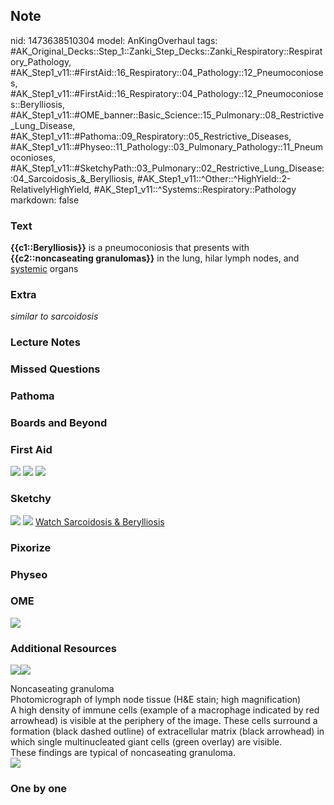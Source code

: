 ## Note
nid: 1473638510304
model: AnKingOverhaul
tags: #AK_Original_Decks::Step_1::Zanki_Step_Decks::Zanki_Respiratory::Respiratory_Pathology, #AK_Step1_v11::#FirstAid::16_Respiratory::04_Pathology::12_Pneumoconioses, #AK_Step1_v11::#FirstAid::16_Respiratory::04_Pathology::12_Pneumoconioses::Berylliosis, #AK_Step1_v11::#OME_banner::Basic_Science::15_Pulmonary::08_Restrictive_Lung_Disease, #AK_Step1_v11::#Pathoma::09_Respiratory::05_Restrictive_Diseases, #AK_Step1_v11::#Physeo::11_Pathology::03_Pulmonary_Pathology::11_Pneumoconioses, #AK_Step1_v11::#SketchyPath::03_Pulmonary::02_Restrictive_Lung_Disease::04_Sarcoidosis_&_Berylliosis, #AK_Step1_v11::^Other::^HighYield::2-RelativelyHighYield, #AK_Step1_v11::^Systems::Respiratory::Pathology
markdown: false

### Text
<div>
  <b>{{c1::Berylliosis}}</b> is a pneumoconiosis that presents with
  <b>{{c2::noncaseating granulomas}}</b> in the lung, hilar lymph
  nodes, and <u>systemic</u> organs
</div>

### Extra
<i>similar to sarcoidosis</i>

### Lecture Notes


### Missed Questions


### Pathoma


### Boards and Beyond


### First Aid
<img src="tmpvjwjus.png"> <img src="tmpgSCo68.png"> <img src=
"tmpmdxWk6.png">

### Sketchy
<img src="berylliosis%20non%20caseating_1566160514431.jpg">
<img src="Screen%20Shot%202019-12-29%20at%2011.29.27%20AM.JPG">
<a href=
"https://dashboard.sketchy.com/study/medical/courses/medical-pathophysiology/units/medical-pathophysiology-pulmonary/videos/medical-pathophysiology-pulmonary-restrictive-lung-disease-sarcoidosis-and-berylliosis?utm_source=anki&utm_medium=partnership&utm_campaign=february_update&utm_content=medical">
Watch Sarcoidosis & Berylliosis</a>

### Pixorize


### Physeo


### OME
<div class="ome-widget">
  <a href=
  "https://onlinemeded.org/spa/pulmonary/restrictive-lung-disease/acquire?ref=anki">
  <img src="_OME_AnkiFlashcards_Lesson_2.png"></a>
</div>

### Additional Resources
<img src="big_59a84bde2da49.jpg"><img src="59a84bde2da49.jpg">
<div>
  <div>
    <div>
      Noncaseating granuloma
    </div>
  </div>
  <div>
    <div>
      <div>
        Photomicrograph of lymph node tissue (H&E stain; high
        magnification)
      </div>
      <div>
        A high density of immune cells (example of a macrophage
        indicated by red arrowhead) is visible at the periphery of
        the image. These cells surround a formation (black dashed
        outline) of extracellular matrix (black arrowhead) in which
        single multinucleated giant cells (green overlay) are
        visible.
      </div>
      <div>
        These findings are typical of noncaseating granuloma.
      </div>
    </div>
  </div>
</div>
<div><img src=
"paste-e3cefa2598a75f1fc691095fde2ed12f0020a7dd.jpg"></div>

### One by one

